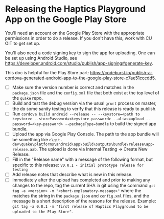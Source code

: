 Releasing the Haptics Playground App on the Google Play Store
=============================================================

You'll need an account on the Google Play Store with the appropriate permissions in order to do a release.  If you don't
have this, work with CU OIT to get set up.

You'll also need a code signing key to sign the app for uploading.  One can be set up using Android Studio, see
https://developer.android.com/studio/publish/app-signing#generate-key.

This doc is helpful for the Play Store part: https://codeburst.io/publish-a-cordova-generated-android-app-to-the-google-play-store-c7ae51cccdd5.

- [ ] Make sure the version number is correct and matches in the `package.json` file and the `config.xml` file that both
exist at the top level of the `quake` repo.
- [ ] Build and test the debug version via the usual `grunt` process on master, the do some sanity testing to verify
that this release is ready to publish.
- [ ] Run `cordova build android --release -- --keystore=<path to keystore> --storePassword=<keystore-password> --alias=upload --password=<key-password> --packageType=bundle`
to build the signed app bundle.
- [ ] Upload the app via Google Play Console.  The path to the app bundle will be something like `c\git-dev\quake\platforms\android\app\build\outputs\bundle\release\app-release.aab`.  The upload is done via Internal Testing -> Create New Release.
- [ ] Fill in the "Release name" with a message of the following format, but specific to this release: 
`v0.0.1 - initial prototype release for testing`
- [ ] Add release notes that describe what is new in this release.
- [ ] Immediately after the upload has completed and prior to making any changes to the repo, tag the current SHA in git
using the command `git tag -a <version> -m "<short-explanatory-message>"` where the <version> matches the string in the
`package.json` and `config.xml` files, and the message is a short description of the reasons for the release.  Example:
`git tag -a 0.0.1 -m "first release of Haptics Playground to be uploaded to the Play Store"`.
